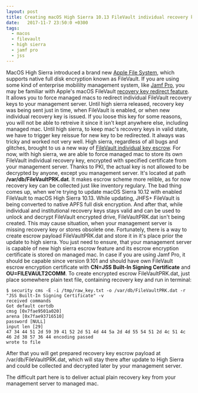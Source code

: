 ```yaml
---
layout: post
title: Creating macOS High Sierra 10.13 FileVault individual recovery key escrow payload /var/db/FileVaultPRK.dat manually
date:   2017-11-7 23:50:0 +0300
tags:
  - macos
  - filevault
  - high sierra
  - jamf pro
  - jss
---
```


MacOS High Sierra introduced a brand new [Apple File System](https://en.wikipedia.org/wiki/Apple_File_System "Apple File System"), which supports native full disk encryption known as FileVault. If you are using some kind of enterprise mobililty management system, like [Jamf Pro](https://www.jamf.com/products/jamf-pro/), you may be familiar with Apple's macOS FileVault [recovery key redirect feature](https://mosen.github.io/profiledocs/payloads/fv2redirect.html). It allows you to force managed macs to redirect individual FileVault recovery keys to your management server. Until high sierra released, recovery key was being sent just in time, when FileVault is enabled, or when new individual recovery key is issued. If you loose this key for some reasons, you will not be able to retreive it since it isn't kept anywhere else, including managed mac. Until high sierra, to keep mac's recovery keys in valid state, we have to trigger key reissue for new key to be redirected. It always was tricky and worked not very well. High sierra, regardless of all bugs and glitches, brought to us a new way of [FileVault individual key escrow](https://mosen.github.io/profiledocs/payloads/fvescrow.html). For now, with high sierra, we are able to force managed mac to store its own FileVault individual recovery key, encrypted with specified certificate from your management server. Thanks to PKI, the actual key is not allowed to be decrypted by anyone, except you management server. It's located at path **/var/db/FileVaultPRK.dat**. It makes escrow scheme more relible, as for now recovery key can be collected just like inventory regulary. The bad thing comes up, when we're trying to update macOS Sierra 10.12 with enabled FileVault to macOS High Sierra 10.13. While updating, JHFS+ FileVault is being converted to native APFS full disk encryption. And after that, while individual and institutional recovery keys stays valid and can be used to unlock and decrypt FileVault encrypted drive, FileVaultPRK.dat isn't being created. This may cause situation, when your management server is missing recovery key or stores obsolete one. Fortunately, there is a way to create escrow payload FileVaultPRK.dat and store it in it's place prior the update to high sierra. You just need to ensure, that your management server is capable of new high sierra escrow feature and its escrow encryption certificate is stored on managed mac. In case if you are using Jamf Pro, it should be capable since version 9.101 and should have own FileVault escrow encryption certificate with **CN=JSS Built-In Signing Certificate** and **OU=FILEVAULT2COMM**. To create encrypted escrow FileVaultPRK.dat, just place somewhere plain text file, containing recovery key and run in terminal:
```
$ security cms -E -i /tmp/raw_key.txt -o /var/db/FileVaultPRK.dat -r "JSS Built-In Signing Certificate" -v
received commands
Got default certdb
cmsg [0x7fae9501a020]
arena [0x7fae93716510]
password [NULL]
input len [29]
47 34 44 51 2d 59 39 41 52 2d 51 4d 44 5a 2d 4d 55 54 51 2d 4c 51 4c 46 2d 38 57 36 44 encoding passed
wrote to file
```

After that you will get prepared recovery key escrow payload at /var/db/FileVaultPRK.dat, which will stay there after update to High Sierra and could be collected and decrypted later by your management server.

The difficult part here is to deliver actual plain recovery key from your management server to managed mac.